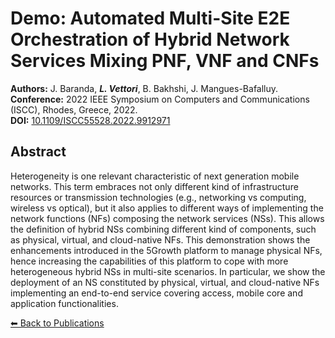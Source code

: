 # Demo: Automated Multi-Site E2E Orchestration of Hybrid Network Services Mixing PNF, VNF and CNFs


**Authors:** J. Baranda, _**L. Vettori**_, B. Bakhshi, J. Mangues-Bafalluy.  
**Conference:** 2022 IEEE Symposium on Computers and Communications (ISCC), Rhodes, Greece, 2022.  
**DOI:** [10.1109/ISCC55528.2022.9912971](https://doi.org/10.1109/ISCC55528.2022.9912971)

## Abstract

Heterogeneity is one relevant characteristic of next generation mobile networks. This term embraces not only different kind of infrastructure resources or transmission technologies (e.g., networking vs computing, wireless vs optical), but it also applies to different ways of implementing the network functions (NFs) composing the network services (NSs). This allows the definition of hybrid NSs combining different kind of components, such as physical, virtual, and cloud-native NFs. This demonstration shows the enhancements introduced in the 5Growth platform to manage physical NFs, hence increasing the capabilities of this platform to cope with more heterogeneous hybrid NSs in multi-site scenarios. In particular, we show the deployment of an NS constituted by physical, virtual, and cloud-native NFs implementing an end-to-end service covering access, mobile core and application functionalities.

[⬅ Back to Publications](index_conferences.md)